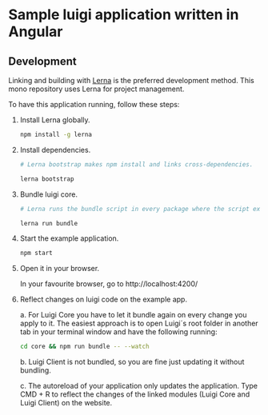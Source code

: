 # Sample luigi application written in Angular

## Development

Linking and building with [Lerna](https://lernajs.io/) is the preferred development method. This mono repository uses Lerna  for project management. 

To have this application running, follow these steps:

1. Install Lerna globally.
    ```bash
    npm install -g lerna
    ```

2. Install dependencies.
    ```bash
    # Lerna bootstrap makes npm install and links cross-dependencies.

    lerna bootstrap
    ```

3. Bundle luigi core.
    ```bash
    # Lerna runs the bundle script in every package where the script exists.

    lerna run bundle
    ```

4. Start the example application.
    ```bash
    npm start
    ```

5. Open it in your browser.

    In your favourite browser, go to http://localhost:4200/

6. Reflect changes on luigi code on the example app.

    a. For Luigi Core you have to let it bundle again on every change you apply to it. The easiest approach is to open Luigi´s root folder in another tab in your terminal window and have the following running: 
    ```bash    
    cd core && npm run bundle -- --watch
    ```
    b. Luigi Client is not bundled, so you are fine just updating it without bundling. 
    
    c. The autoreload of your application only updates the application. Type CMD + R to reflect the changes of the linked modules (Luigi Core and Luigi Client) on the website.


<!-- ## Run server
* Using Angular CLI (standard): `npm run start`

> If you want to enable path routing instead of hash, run the app without Angular CLI.

* Without Angular CLI: `npm run startWebpack`


## Use OpenID Connect

For running OpenID Connect (OIDC) locally, for example with DEX, follow these steps:

1. Run your app locally
2. Add `127.0.0.1 your.address` to `/etc/hosts` 
3. Set __LuigiConfig.auth.use__ to `openIdConnect`
4. Run using `npm run start -- --host your.address`
5. Open [your.address:4200](http://your.address:4200) -->
